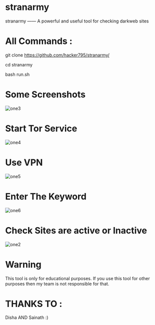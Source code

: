 # stranarmy

stranarmy —— A powerful and useful tool for checking darkweb sites

# All Commands :

git clone https://github.com/hacker795/stranarmy/

cd stranarmy

bash run.sh


# Some Screenshots
![one3](https://user-images.githubusercontent.com/74674378/187064526-f5660bc6-b224-4305-aa49-318c3a890067.jpg)


# Start Tor Service


![one4](https://user-images.githubusercontent.com/74674378/187064550-3ce40752-9b2b-4333-9ae5-f7f8b46a5546.jpg)

# Use VPN

![one5](https://user-images.githubusercontent.com/74674378/187064582-0c17da0e-548b-451e-9ad6-7f1335ccd57f.jpg)


# Enter The Keyword

![one6](https://user-images.githubusercontent.com/74674378/187064618-c725d69a-a523-4803-9936-eae8f4cf13a4.jpg)


# Check Sites are active or Inactive

![one2](https://user-images.githubusercontent.com/74674378/187064663-2f1c7365-794f-47ba-bfe6-1e66a7f54818.jpg)

# Warning

This tool is only for educational purposes. If you use this tool for other purposes then my team is not responsible for that.

# THANKS TO :

Disha AND
Sainath
:)



